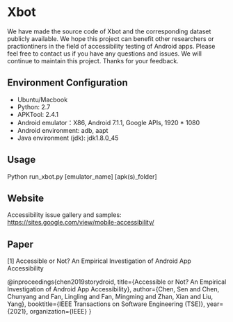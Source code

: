 # Xbot
We have made the source code of Xbot and the corresponding dataset publicly available. We hope this project can benefit other researchers or practiontiners in the field of accessibility testing of Android apps. Please feel free to contact us if you have any questions and issues. We will continue to maintain this project. Thanks for your feedback.

## Environment Configuration
* Ubuntu/Macbook
* Python: 2.7
* APKTool: 2.4.1
* Android emulator：X86, Android 7.1.1, Google APIs, 1920 * 1080
* Android environment: adb, aapt
* Java environment (jdk): jdk1.8.0_45

## Usage
Python run_xbot.py [emulator_name] [apk(s)_folder]

## Website
Accessibility issue gallery and samples:
https://sites.google.com/view/mobile-accessibility/

## Paper
[1] Accessible or Not? An Empirical Investigation of Android App Accessibility

@inproceedings{chen2019storydroid,
  title={Accessible or Not? An Empirical Investigation of Android App Accessibility},
  author={Chen, Sen and Chen, Chunyang and Fan, Lingling and Fan, Mingming and Zhan, Xian and Liu, Yang},
  booktitle={IEEE Transactions on Software Engineering (TSE)},
  year={2021},
  organization={IEEE}
}
